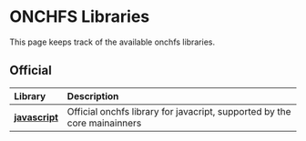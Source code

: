 # ONCHFS Libraries

This page keeps track of the available onchfs libraries.

## Official

| Library | Description |
|:---|:---|
|[**javascript**](./onchfs-js/overview) | Official onchfs library for javacript, supported by the core mainainners |


